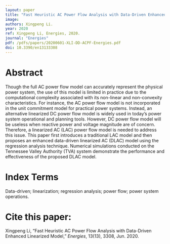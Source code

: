 ```yaml
---
layout: paper
title: "Fast Heuristic AC Power Flow Analysis with Data-Driven Enhanced Linearized Model"
image: 
authors: Xingpeng Li.
year: 2020
ref: Xingpeng Li, Energies, 2020.
journal: "Energies"
pdf: /pdfs/papers/20200601-XLI-DD-ACPF-Energies.pdf
doi: 10.3390/en13133308 
---
```


# Abstract

Though the full AC power flow model can accurately represent the physical power system, the use of this model is limited in practice due to the computational complexity associated with its non-linear and non-convexity characteristics. For instance, the AC power flow model is not incorporated in the unit commitment model for practical power systems. Instead, an alternative linearized DC power flow model is widely used in today’s power system operational and planning tools. However, DC power flow model will be useless when reactive power and voltage magnitude are of concern. Therefore, a linearized AC (LAC) power flow model is needed to address this issue. This paper first introduces a traditional LAC model and then proposes an enhanced data-driven linearized AC (DLAC) model using the regression analysis technique. Numerical simulations conducted on the Tennessee Valley Authority (TVA) system demonstrate the performance and effectiveness of the proposed DLAC model.

# Index Terms
Data-driven; linearization; regression analysis; power flow; power system operations.

# Cite this paper:
Xingpeng Li, “Fast Heuristic AC Power Flow Analysis with Data-Driven Enhanced Linearized Model,” *Energies*, 13(13), 3308, Jun. 2020.